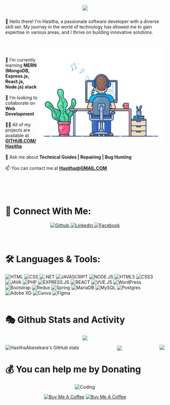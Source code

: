 <!--img align="center" alt="Banner"  src="Resources/banner.webp"-->

<br><br>

<!-- Header Section -->
<h1 align="center"><img src="https://readme-typing-svg.herokuapp.com/?font=Righteous&size=40&center=true&vCenter=true&color=36BCF7FF&width=500&height=70&duration=4000&lines=Hi+There!+👋;+I'm+Hasitha+Abesekara!;" /></h1>
 👋 Hello there! I'm Hasitha, a passionate software developer with a diverse skill set. My journey in the world of technology has allowed me to gain expertise in various areas, and I thrive on building innovative solutions.</font></h3>

#

<img align="right" alt="Coding" width="400" src="Resources/user1.gif">
<br>

🌱 I’m currently learning **MERN (MongoDB, Express.js, React.js, Node.js) stack**<br><br>
👯 I’m looking to collaborate on **Web Development**<br><br>
👨‍💻 All of my projects are available at **[GITHUB.COM/Hasitha](https://https://github.com/HasithaAbesekara)** <br><br>
💬 Ask me about **Technical Guides | Repairing | Bug Hunting**<br><br>
📫 You can contact me at **[Hasitha@GMAIL.COM](mailto:madu52651@gmail.com)** <br><br>
<!-- 📄 See my portfolio at **[HasithaAbesekara.ME](http://HasithaAbesekara.me)** -->
<br><br>

# 🤝 Connect With Me:

<div align="center">  
<a href="https://https://github.com/HasithaAbesekara" target="_blank">
<img src=https://img.shields.io/badge/github-%2324292e.svg?&style=for-the-badge&logo=github&logoColor=white alt=Github style="margin-bottom: 5px;" />
</a>

<a href="https://www.linkedin.com/in/hasitha-abesekara-61aa712a2/" target="_blank">
<img src=https://img.shields.io/badge/linkedin-%231E77B5.svg?&style=for-the-badge&logo=linkedin&logoColor=white alt=Linkedin style="margin-bottom: 5px;" />
</a>


<a href="https://www.facebook.com/profile.php?id=100073548715363" target="_blank">
<img src=https://img.shields.io/badge/facebook-%232E87FB.svg?&style=for-the-badge&logo=facebook&logoColor=white alt=Facebook style="margin-bottom: 5px;" />
</a>

<!-- <a href="" target="_blank">
<img src= alt=WhatsApp style="margin-bottom: 5px;" />
</a>

<a href="" target="_blank">
<img src=alt=Telegram style="margin-bottom: 5px;" />
</a>

<a href="" target="_blank">
<img src= alt=Stackoverflow style="margin-bottom: 5px;" />
</a> -->
</div>  
<br><br>

# 🛠️ Languages & Tools:

![HTML](https://img.shields.io/badge/HTML-239120?style=for-the-badge&logo=html5&logoColor=white) ![CSS](https://img.shields.io/badge/CSS-239120?&style=for-the-badge&logo=css3&logoColor=white) ![.NET](https://img.shields.io/badge/.NET-5C2D91?style=for-the-badge&logo=.net&logoColor=white) ![JAVASCRIPT](https://img.shields.io/badge/JavaScript-F7DF1E?style=for-the-badge&logo=javascript&logoColor=black) ![NODE.JS](https://img.shields.io/badge/Node.js-43853D?style=for-the-badge&logo=node.js&logoColor=white) ![HTML5](https://img.shields.io/badge/HTML5-E34F26?style=for-the-badge&logo=html5&logoColor=white) ![CSS3](https://img.shields.io/badge/CSS3-1572B6?style=for-the-badge&logo=css3&logoColor=white) ![JAVA](	https://img.shields.io/badge/Java-ED8B00?style=for-the-badge&logo=openjdk&logoColor=white) ![PHP](https://img.shields.io/badge/PHP-777BB4?style=for-the-badge&logo=php&logoColor=white) ![EXPRESS.JS](https://img.shields.io/badge/Express.js-404D59?style=for-the-badge) ![REACT](https://img.shields.io/badge/React-20232A?style=for-the-badge&logo=react&logoColor=61DAFB) ![VUE.JS](https://img.shields.io/badge/Vue.js-35495E?style=for-the-badge&logo=vue.js&logoColor=4FC08D) ![WordPress](https://img.shields.io/badge/WordPress-%23117AC9.svg?style=for-the-badge&logo=WordPress&logoColor=white) ![Bootstrap](https://img.shields.io/badge/Bootstrap-563D7C?style=for-the-badge&logo=bootstrap&logoColor=white) ![Redux](https://img.shields.io/badge/Redux-593D88?style=for-the-badge&logo=redux&logoColor=white) ![Spring](https://img.shields.io/badge/Spring-6DB33F?style=for-the-badge&logo=spring&logoColor=white) ![MariaDB](https://img.shields.io/badge/MariaDB-003545?style=for-the-badge&logo=mariadb&logoColor=white)  ![MySQL](https://img.shields.io/badge/mysql-%2300000f.svg?style=for-the-badge&logo=mysql&logoColor=white) ![Postgres](https://img.shields.io/badge/postgres-%23316192.svg?style=for-the-badge&logo=postgresql&logoColor=white)  ![Adobe XD](https://img.shields.io/badge/Adobe%20XD-470137?style=for-the-badge&logo=Adobe%20XD&logoColor=#FF61F6) ![Canva](https://img.shields.io/badge/Canva-%2300C4CC.svg?style=for-the-badge&logo=Canva&logoColor=white) ![Figma](https://img.shields.io/badge/figma-%23F24E1E.svg?style=for-the-badge&logo=figma&logoColor=white) 
<br><br>

# 🎭 Github Stats and Activity

<div align="center"><a href="http://www.github.com/HasithaAbesekara"><img src="https://github-readme-streak-stats.herokuapp.com/?user=HasithaAbesekara&stroke=64748b&background=ffffff00&ring=22c55e&fire=22c55e&currStreakNum=64748b&currStreakLabel=22c55e&sideNums=64748b&sideLabels=64748b&dates=64748b&hide_border=true" align="center"/></a></div>

<a href="http://www.github.com/HasithaAbesekara"><img src="https://github-readme-stats.vercel.app/api?username=HasithaAbesekara&show_icons=true&hide=&count_private=true&title_color=22c55e&text_color=64748b&bg_color=ffffff00&hide_border=true&show_icons=true" alt="HasithaAbesekara's GitHub stats" align="left" /></a>

<a href="https://github.com/HasithaAbesekara"><img src="https://github-readme-stats.vercel.app/api/top-langs/?username=HasithaAbesekara&title_color=22c55e&text_color=64748b&bg_color=ffffff00&hide_border=true&include_all_commits=true&count_private=false&layout=compact" align="right"/></a>

<div align="center"><a href="https://github.com/HasithaAbesekara" align="center"><img src="https://github-readme-activity-graph.vercel.app/graph?username=HasithaAbesekara&bg_color=ffffff00&color=46BA8D&line=3CB87C&point=3CB87C&hide_border=true&locale=en" align="center"/></a></div>

# 💰 You can help me by Donating

<p align="center">
  <img width="400" src="Resources/user2.gif" alt="Coding">
</p>

<p align="center">
  <a href="https://buymeacoffee.com/HasithaAbesekara" target="_blank"><img src="https://cdn.buymeacoffee.com/buttons/v2/default-yellow.png" alt="Buy Me A Coffee" height="50px"></a>
  <a href="https://paypal.me/980822" target="_blank"><img src="https://img.shields.io/badge/PayPal-00457C?style=for-the-badge&logo=paypal&logoColor=white" alt="Buy Me A Coffee" height="50px"></a>
</p>

<br><br>
